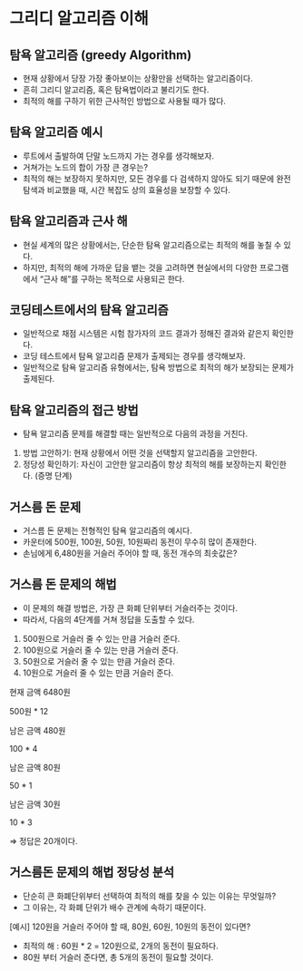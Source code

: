 # 그리디 알고리즘 이해

## 탐욕 알고리즘 (greedy Algorithm)

- 현재 상황에서 당장 가장 좋아보이는 상황만을 선택하는 알고리즘이다.
- 흔히 그리디 알고리즘, 혹은 탐욕법이라고 불리기도 한다.
- 최적의 해를 구하기 위한 근사적인 방법으로 사용될 때가 많다.

## 탐욕 알고리즘 예시

- 루트에서 출발하여 단말 노드까지 가는 경우를 생각해보자.
- 거쳐가는 노드의 합이 가장 큰 경우는?
- 최적의 해는 보장하지 못하지만, 모든 경우를 다 검색하지 않아도 되기 때문에 완전 탐색과 비교했을 때, 시간 복잡도 상의 효율성을 보장할 수 있다.

## 탐욕 알고리즘과 근사 해

- 현실 세계의 많은 상황에서는, 단순한 탐욕 알고리즘으로는 최적의 해를 놓칠 수 있다.
- 하지만, 최적의 해에 가까운 답을 뱉는 것을 고려하면 현실에서의 다양한 프로그램에서 “근사 해”를 구하는 목적으로 사용되곤 한다.

## 코딩테스트에서의 탐욕 알고리즘

- 일반적으로 채점 시스템은 시험 참가자의 코드 결과가 정해진 결과와 같은지 확인한다.
- 코딩 테스트에서 탐욕 알고리즘 문제가 출제되는 경우를 생각해보자.
- 일반적으로 탐욕 알고리즘 유형에서는, 탐욕 방법으로 최적의 해가 보장되는 문제가 출제된다.

## 탐욕 알고리즘의 접근 방법

- 탐욕 알고리즘 문제를 해결할 때는 일반적으로 다음의 과정을 거친다.
1. 방법 고안하기: 현재 상황에서 어떤 것을 선택할지 알고리즘을 고안한다.
2. 정당성 확인하기: 자신이 고안한 알고리즘이 항상 최적의 해를 보장하는지 확인한다. (증명 단계)

## 거스름 돈 문제

- 거스름 돈 문제는 전형적인 탐욕 알고리즘의 예시다.
- 카운터에 500원, 100원, 50원, 10원짜리 동전이 무수히 많이 존재한다.
- 손님에게 6,480원을 거슬러 주어야 할 때, 동전 개수의 최솟값은?

## 거스름 돈 문제의 해법

- 이 문제의 해결 방법은, 가장 큰 화폐 단위부터 거슬러주는 것이다.
- 따라서, 다음의 4단계를 거쳐 정답을 도출할 수 있다.
1. 500원으로 거슬러 줄 수 있는 만큼 거슬러 준다.
2. 100원으로 거슬러 줄 수 있는 만큼 거슬러 준다.
3. 50원으로 거슬러 줄 수 있는 만큼 거슬러 준다.
4. 10원으로 거슬러 줄 수 있는 만큼 거슬러 준다.

현재 금액 6480원

500원 * 12

남은 금액 480원

100 * 4

남은 금액 80원

50 * 1

남은 금액 30원

10 * 3

⇒ 정답은 20개이다.

## 거스름돈 문제의 해법 정당성 분석

- 단순히 큰 화폐단위부터 선택하여 최적의 해를 찾을 수 있는 이유는 무엇일까?
- 그 이유는, 각 화폐 단위가 배수 관계에 속하기 때문이다.

[예시] 120원을 거슬러 주어야 할 때, 80원, 60원, 10원의 동전이 있다면?

- 최적의 해 : 60원 * 2 = 120원으로, 2개의 동전이 필요하다.
- 80원 부터 거슬러 준다면, 총 5개의 동전이 필요할 것이다.
